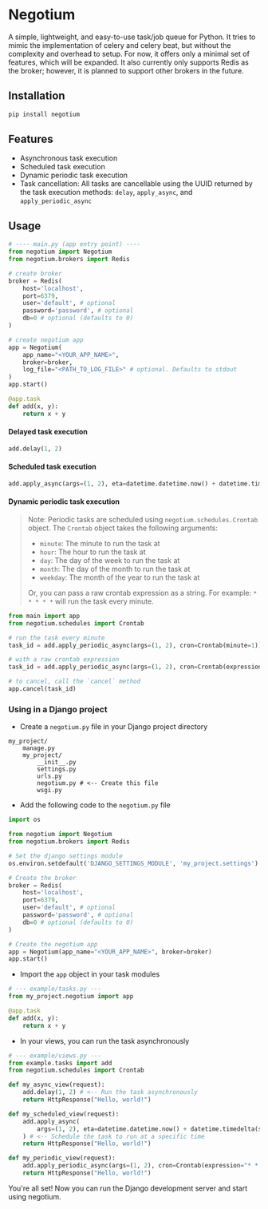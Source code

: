 # Negotium

A simple, lightweight, and easy-to-use task/job queue for Python. It tries to mimic the implementation of celery and celery beat, but without the complexity and overhead to setup. For now, it offers only a minimal set of features, which will be expanded. It also currently only supports Redis as the broker; however, it is planned to support other brokers in the future.

## Installation

```bash
pip install negotium
```

## Features

- Asynchronous task execution
- Scheduled task execution
- Dynamic periodic task execution
- Task cancellation: All tasks are cancellable using the UUID returned by the task execution methods: `delay`, `apply_async`, and `apply_periodic_async`

## Usage

```python
# ---- main.py (app entry point) ----
from negotium import Negotium
from negotium.brokers import Redis

# create broker
broker = Redis(
    host='localhost',
    port=6379,
    user='default', # optional
    password='password', # optional
    db=0 # optional (defaults to 0)
)

# create negotium app
app = Negotium(
    app_name="<YOUR_APP_NAME>", 
    broker=broker,
    log_file="<PATH_TO_LOG_FILE>" # optional. Defaults to stdout
)
app.start()

@app.task
def add(x, y):
    return x + y
```

#### Delayed task execution

```python
add.delay(1, 2)
```

#### Scheduled task execution

```python
add.apply_async(args=(1, 2), eta=datetime.datetime.now() + datetime.timedelta(seconds=10))
```

#### Dynamic periodic task execution

> Note: Periodic tasks are scheduled using `negotium.schedules.Crontab` object. The `Crontab` object takes the following arguments:
> - `minute`: The minute to run the task at
> - `hour`: The hour to run the task at
> - `day`: The day of the week to run the task at
> - `month`: The day of the month to run the task at
> - `weekday`: The month of the year to run the task at
> 
> Or, you can pass a raw crontab expression as a string. For example: `* * * * *` will run the task every minute.


```python
from main import app
from negotium.schedules import Crontab

# run the task every minute
task_id = add.apply_periodic_async(args=(1, 2), cron=Crontab(minute=1))

# with a raw crontab expression
task_id = add.apply_periodic_async(args=(1, 2), cron=Crontab(expression="* * * * *"))

# to cancel, call the `cancel` method
app.cancel(task_id)
```

### Using in a Django project

- Create a `negotium.py` file in your Django project directory
```
my_project/
    manage.py
    my_project/
        __init__.py
        settings.py
        urls.py
        negotium.py # <-- Create this file
        wsgi.py
```

- Add the following code to the `negotium.py` file
```python
import os

from negotium import Negotium
from negotium.brokers import Redis

# Set the django settings module
os.environ.setdefault('DJANGO_SETTINGS_MODULE', 'my_project.settings')

# Create the broker
broker = Redis(
    host='localhost',
    port=6379,
    user='default', # optional
    password='password', # optional
    db=0 # optional (defaults to 0)
)

# Create the negotium app
app = Negotium(app_name="<YOUR_APP_NAME>", broker=broker)
app.start()
```

- Import the `app` object in your task modules
```python
# --- example/tasks.py ---
from my_project.negotium import app

@app.task
def add(x, y):
    return x + y
```

- In your views, you can run the task asynchronously
```python
# --- example/views.py ---
from example.tasks import add
from negotium.schedules import Crontab

def my_async_view(request):
    add.delay(1, 2) # <-- Run the task asynchronously
    return HttpResponse("Hello, world!")

def my_scheduled_view(request):
    add.apply_async(
        args=(1, 2), eta=datetime.datetime.now() + datetime.timedelta(seconds=10)
    ) # <-- Schedule the task to run at a specific time
    return HttpResponse("Hello, world!")

def my_periodic_view(request):
    add.apply_periodic_async(args=(1, 2), cron=Crontab(expression="* * * * *"))
    return HttpResponse("Hello, world!")
```

You're all set! Now you can run the Django development server and start using negotium.

